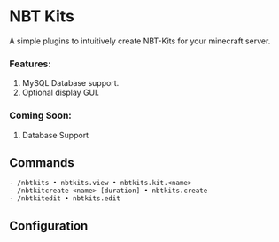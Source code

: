 # NBT Kits
A simple plugins to intuitively create NBT-Kits for your minecraft server.

### Features:
1. MySQL Database support.
2. Optional display GUI.

### Coming Soon:
1. Database Support

## Commands
    - /nbtkits • nbtkits.view • nbtkits.kit.<name>
    - /nbtkitcreate <name> [duration] • nbtkits.create 
    - /nbtkitedit • nbtkits.edit

## Configuration
